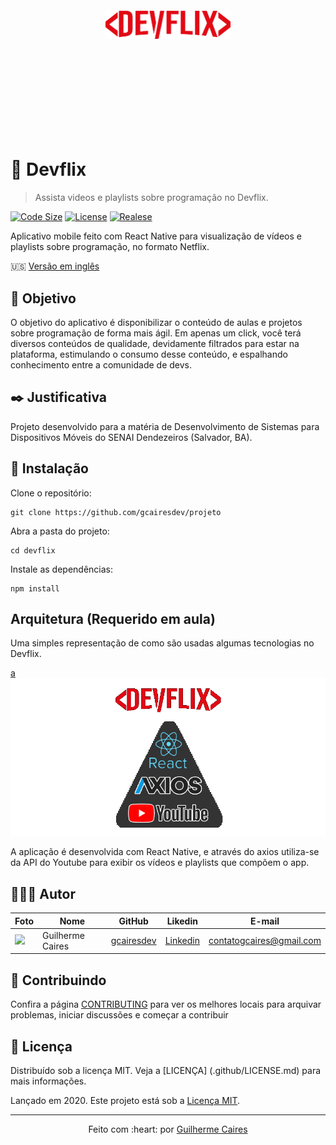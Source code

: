 <p align="center">
    <img src="../src/assets/logo.png" width="200px" style="margin: 150px 0" />
</p>

# 🎥 Devflix
> Assista videos e playlists sobre programação no Devflix.

[![Code Size][code-size]][code-url]
[![License][MIT-license]][MIT-url]
[![Realese][version]][version-url]

Aplicativo mobile feito com React Native para visualização de vídeos e playlists sobre programação, no formato Netflix. 

🇺🇸 [Versão em inglês](../README.md)

## :dart: Objetivo

O objetivo do aplicativo é disponibilizar o conteúdo de aulas e projetos sobre programação de forma mais ágil. Em apenas um click, você terá diversos conteúdos de qualidade, devidamente filtrados para estar na plataforma, estimulando o consumo desse conteúdo, e espalhando conhecimento entre a comunidade de devs.

## :black_nib: Justificativa

Projeto desenvolvido para a matéria de Desenvolvimento de Sistemas para Dispositivos Móveis do SENAI Dendezeiros (Salvador, BA).

## :construction_worker: Instalação

Clone o repositório:

```git
git clone https://github.com/gcairesdev/projeto
```

Abra a pasta do projeto:

```shell
cd devflix
```

Instale as dependências:

```shell
npm install
```

## Arquitetura (Requerido em aula)

Uma simples representação de como são usadas algumas tecnologias no Devflix.

[a](img/architecture.png)
<img src="img/architecture.png" />

A aplicação é desenvolvida com React Native, e através do axios utiliza-se da API do Youtube para exibir os vídeos e playlists que compõem o app.

## 👨🏼‍💻 Autor

Foto | Nome | GitHub | Likedin | E-mail
---- | ---- | ------ | ------- | ------
<img src="https://avatars1.githubusercontent.com/u/54117888?s=460&u=aa7d6143c4e1fdab1ffa6e5fd5ebfe64572f2eae&v=4" width="100px"> | Guilherme Caires | [gcairesdev](https://github.com/gcairesdev) | [Linkedin](https://linkedin.com/in/guilherme-caires/) | contatogcaires@gmail.com

## 🤝 Contribuindo

Confira a página [CONTRIBUTING](./CONTRIBUTING-PT-BR.md) para ver os melhores locais para arquivar problemas, iniciar discussões e começar a contribuir

## :page_facing_up: Licença

Distribuído sob a licença MIT.  Veja a [LICENÇA] (.github/LICENSE.md) para mais informações.

Lançado em 2020.
Este projeto está sob a [Licença MIT](.github/LICENSE.md).

---

<p align="center">
    Feito com :heart: por <a href="https://github.com/gcairesdev">Guilherme Caires</a>
</p>

<!-- Markdown link & img dfn's -->
[code-size]: https://img.shields.io/github/languages/code-size/gcairesdev/devflix
[code-url]: https://github.com/gcairesdev/devflix

[MIT-license]: https://img.shields.io/github/license/gcairesdev/devflix
[MIT-url]: https://github.com/gcairesdev/devflix/blob/master/LICENSE.md

[version]: https://img.shields.io/github/v/release/gcairesdev/devflix?include_prereleases
[version-url]: https://github.com/gcairesdev/devflix